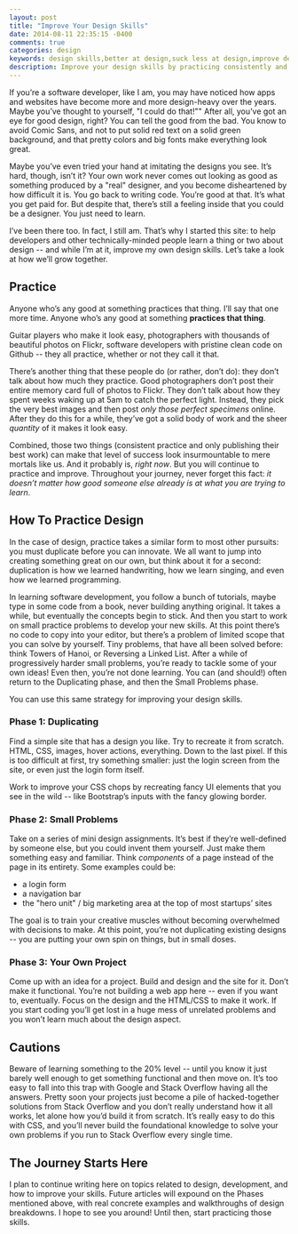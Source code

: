 ```yaml
---
layout: post
title: "Improve Your Design Skills"
date: 2014-08-11 22:35:15 -0400
comments: true
categories: design
keywords: design skills,better at design,suck less at design,improve design,design skills,web design
description: Improve your design skills by practicing consistently and duplicating designs that you like.
---
```


If you’re a software developer, like I am, you may have noticed how apps and websites have become more and more design-heavy over the years. Maybe you’ve thought to yourself, "I could do that!"" After all, you’ve got an eye for good design, right? You can tell the good from the bad. You know to avoid Comic Sans, and not to put solid red text on a solid green background, and that pretty colors and big fonts make everything look great.

Maybe you’ve even tried your hand at imitating the designs you see. It’s hard, though, isn’t it? Your own work never comes out looking as good as something produced by a "real" designer, and you become disheartened by how difficult it is. You go back to writing code. You’re good at that. It’s what you get paid for. But despite that, there’s still a feeling inside that you could be a designer. You just need to learn.

I’ve been there too. In fact, I still am. That’s why I started this site: to help developers and other technically-minded people learn a thing or two about design -- and while I’m at it, improve my own design skills. Let’s take a look at how we’ll grow together.

Practice
--------

Anyone who’s any good at something practices that thing. I’ll say that one more time. Anyone who’s any good at something **practices that thing**.

Guitar players who make it look easy, photographers with thousands of beautiful photos on Flickr, software developers with pristine clean code on Github -- they all practice, whether or not they call it that.

There’s another thing that these people do (or rather, don’t do): they don’t talk about how much they practice. Good photographers don’t post their entire memory card full of photos to Flickr. They don’t talk about how they spent weeks waking up at 5am to catch the perfect light. Instead, they pick the very best images and then post *only those perfect specimens* online. After they do this for a while, they’ve got a solid body of work and the sheer *quantity* of it makes it look easy.

Combined, those two things (consistent practice and only publishing their best work) can make that level of success look insurmountable to mere mortals like us. And it probably is, *right now*. But you will continue to practice and improve. Throughout your journey, never forget this fact: *it doesn’t matter how good someone else already is at what you are trying to learn*.


How To Practice Design
----------------------

In the case of design, practice takes a similar form to most other pursuits: you must duplicate before you can innovate. We all want to jump into creating something great on our own, but think about it for a second: duplication is how we learned handwriting, how we learn singing, and even how we learned programming.

In learning software development, you follow a bunch of tutorials, maybe type in some code from a book, never building anything original. It takes a while, but eventually the concepts begin to stick. And then you start to work on small practice problems to develop your new skills. At this point there’s no code to copy into your editor, but there’s a problem of limited scope that you can solve by yourself. Tiny problems, that have all been solved before: think Towers of Hanoi, or Reversing a Linked List. After a while of progressively harder small problems, you’re ready to tackle some of your own ideas! Even then, you’re not done learning. You can (and should!) often return to the Duplicating phase, and then the Small Problems phase.

You can use this same strategy for improving your design skills.

### Phase 1: Duplicating

Find a simple site that has a design you like. Try to recreate it from scratch. HTML, CSS, images, hover actions, everything. Down to the last pixel. If this is too difficult at first, try something smaller: just the login screen from the site, or even just the login form itself.

Work to improve your CSS chops by recreating fancy UI elements that you see in the wild -- like Bootstrap’s inputs with the fancy glowing border.

### Phase 2: Small Problems

Take on a series of mini design assignments. It’s best if they’re well-defined by someone else, but you could invent them yourself. Just make them something easy and familiar. Think _components_ of a page instead of the page in its entirety. Some examples could be:

- a login form
- a navigation bar
- the "hero unit" / big marketing area at the top of most startups’ sites

The goal is to train your creative muscles without becoming overwhelmed with decisions to make. At this point, you’re not duplicating existing designs -- you are putting your own spin on things, but in small doses.

### Phase 3: Your Own Project

Come up with an idea for a project. Build and design and the site for it. Don’t make it functional. You’re not building a web app here -- even if you want to, eventually. Focus on the design and the HTML/CSS to make it work. If you start coding you’ll get lost in a huge mess of unrelated problems and you won’t learn much about the design aspect.


Cautions
--------

Beware of learning something to the 20% level -- until you know it just barely well enough to get something functional and then move on. It’s too easy to fall into this trap with Google and Stack Overflow having all the answers. Pretty soon your projects just become a pile of hacked-together solutions from Stack Overflow and you don’t really understand how it all works, let alone how you’d build it from scratch. It’s really easy to do this with CSS, and you’ll never build the foundational knowledge to solve your own problems if you run to Stack Overflow every single time.

The Journey Starts Here
-----------------------

I plan to continue writing here on topics related to design, development, and how to improve your skills. Future articles will expound on the Phases mentioned above, with real concrete examples and walkthroughs of design breakdowns. I hope to see you around! Until then, start practicing those skills.
